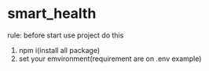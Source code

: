 # smart_health

rule:
before start use project do this
1. npm i(install all package)
2. set your emvironment(requirement are on .env example) 